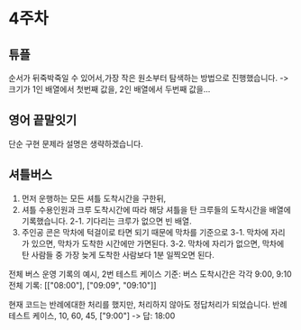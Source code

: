 # 4주차

## 튜플
순서가 뒤죽박죽일 수 있어서,가장 작은 원소부터 탐색하는 방법으로 진행했습니다.
 -> 크기가 1인 배열에서 첫번째 값을, 2인 배열에서 두번째 값을...
 
## 영어 끝말잇기
단순 구현 문제라 설명은 생략하겠습니다.


## 셔틀버스
1. 먼저 운행하는 모든 셔틀 도착시간을 구한뒤,
2. 셔틀 수용인원과 크루 도착시간에 따라 해당 셔틀을 탄 크루들의 도착시간을 배열에 기록했습니다.
 2-1. 기다리는 크루가 없으면 빈 배열.
3. 주인공 콘은 막차에 턱걸이로 타면 되기 때문에 막차를 기준으로
 3-1. 막차에 자리가 있으면, 막차가 도착한 시간에만 가면된다.
 3-2. 막차에 자리가 없으면, 막차에 탄 사람들 중 가장 늦게 도착한 사람보다 1분 일찍오면 된다.
 
 전체 버스 운영 기록의 예시, 2번 테스트 케이스 기준:
 버스 도착시간은 각각 9:00, 9:10
 전체 기록: [["08:00"], ["09:09", "09:10"]]
 
 현재 코드는 반례에대한 처리를 했지만, 처리하지 않아도 정답처리가 되었습니다.
 반례 테스트 케이스, 10, 60, 45, ["9:00"] -> 답: 18:00
 
